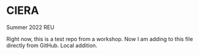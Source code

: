 # CIERA
Summer 2022 REU

Right now, this is a test repo from a workshop.
Now I am adding to this file directly from GitHub.
Local addition.
